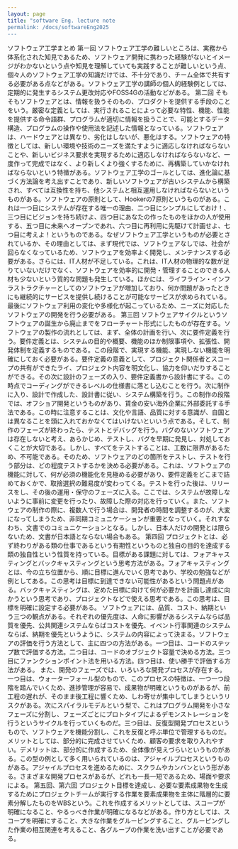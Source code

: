 ```yaml
---
layout: page
title: "software Eng. lecture note
permalink: /docs/softwareEng2025
---
```




ソフトウェア工学まとめ
第一回
ソフトウェア工学の難しいところは、実務から体系化された知見であるため、ソフトウェア開発に携わった経験がないとイメージがわかないという点や知見を理解していても実践することが難しいという点、個々人のソフトウェア工学の知識だけでは、不十分であり、チーム全体で共有する必要がある点などがある。ソフトウェア工学の講師の個人的経験例としては、定期的に発生するシステム更改対応やFOSS4Gの活動などがある。
第二回
そもそもソフトウェアとは、情報を扱うそのもの、プロダクトを提供する手段のことをいう。厳密な定義としては、実行されることによって必要な特性、機能、性能を提供する命令語群、プログラムが適切に情報を扱うことで、可能とするデータ構造、プログラムの操作や使用法を記述した情報となっている。ソフトウェアは、ハードウェアとは異なり、劣化はしないが、悪化はする。ソフトウェアの特徴としては、新しい環境や技術のニーズを満たすように適応しなければならないことや、新しいビジネス要求を実現するために適応しなければならないなど、一度作って完成ではなく、より新しくより強くするために、再構築していかなければならないという特徴がある。ソフトウェア工学のゴールとしては、進化論に基づく方法論を考え出すことであり、新しいソフトウェアが古いシステムから構築され、すべては互換性を持ち、他システムと相互運用しなければならないというものがある。ソフトウェアの原則として、Hookerの7原則というものがある。これは一つ目にシステムが存在する唯一の理由、二つ目にシンプルにしておけ！、三つ目にビジョンを持ち続けよ、四つ目にあなたの作ったものをほかの人が使用する、五つ目に未来へオープンであれ、六つ目に再利用に先駆けて計画せよ、七つ目に考えよ！というものである。なぜソフトウェア工学というものが必要とされているか、その理由としては、まず現代では、ソフトウェアなしでは、社会が回らなくなっているため、ソフトウェアを効率よく開発し、メンテナンスする必要がある。さらには、IT人材が不足している。これは、IT人材の物理的な数が足りていないだけでなく、ソフトウェアを効率的に開発・管理することのできる人材も少ないという質的な問題も発生している。ほかには、ライフライン・インフラストラクチャーとしてのソフトウェアが増加しており、何か問題があったときにも継続的にサービスを提供し続けることが可能なサービスが求められている。最後にソフトウェア利用の変化や多様化が起こっているため、ニーズに対応したソフトウェアの開発を行う必要がある。
第三回
ソフトウェアサイクルというソフトウェアの誕生から廃止までをフローチャート形式にしたものが存在する。ソフトウェアの製作の流れとしては、まず、全体の計画を行い、次に要件定義を行う。要件定義とは、システムの目的や概要、機能のほか制限事項や、拡張性、開発体制を定義するものである。この段階で、実現する機能、実現しない機能を明確にしておく必要がある。要件定義の意義として、プロジェクト関係者とスコープの共有ができたライ、プロジェクト内容を明文化し、協力を仰いだりすることができる。その次に設計のフェーズの入り、要件定義書から設計書にする。この時点でコーディングができるレベルの仕様書に落とし込むことを行う。次に制作に入り、設計で作成した、設計書に従い、システム構築を行う。この制作の段階では、オフショア開発というものがあり、賃金の安い海外企業に外部委託する手法である。この時に注意することは、文化や言語、品質に対する意識が、自国とは異なることを頭に入れておかなくてはいけないといいう点である。そして、制作のフェーズが終わったら、テストとデバッグを行う。バグのないソフトウェアは存在しないと考え、あらかじめ、テストし、バグを早期に発見し、対処しておくことが大切である。しかし、すべてをテストすることは、工数に限界があるため、不可能である。そのため、ソフトウェアのどの箇所をテストし、テストを行う部分は、どの程度テストするかを決める必要がある。これは、ソフトウェアの機能に対して、何が必須の機能化を見極める必要があり、要件定義をどこまで詰めておくかで、取捨選択の難易度が変わってくる。テストを行った後は、リリースをし、その後の運用・保守のフェーズに入る。ここでは、システムが故障しないように事前に変更を行ったり、故障した際の対応を行っていく。また、ソフトウェアの制作の際に、複数人で行う場合は、開発者の時間を調整するのが、大変になってしまうため、非同期コミュニケーションが重要となっていく。それすなわち、文書でのコミュニケーションとなる。しかし、日本人だけの開発とは限らないため、文書が日本語とならない場合もある。
第四回
プロジェクトとは、必ず終わりがある類の仕事であるという有期性というものと独自の目的を達成する類の独自性という性質を持っている。目標がある課題に対しては、フォアキャスティングとバックキャスティングという思考方法がある。フォアキャスティングとは、今の立ち位置から、順に目標に進んでいく思考であり、学校の勉強などが例としてある。この思考は目標に到達できない可能性があるという問題点がある。バックキャスティングは、定めた目標に向けて何が必要かを計画し達成に向かうという思考であり、プロジェクトなどで使える思考である。この思考は、目標を明確に設定する必要がある。
ソフトウェアには、品質、コスト、納期という三つの観点がある。それぞれの優先度は、人命に影響があるシステムならば品質を優先、公共関連システムならばコストを優先、イベント行事関連のシステムならば、納期を優先というように、システムの内容によって決まる。ソフトウェアの評価を行う方法として、主に四つの方法がある。一つ目は、コードのステップ数で評価する方法。二つ目は、コードのオブジェクト容量で決める方法。三つ目にファンクションポイント法を用いる方法。四つ目は、使い勝手で評価する方法がある。
また、開発のフェーズでは、いろいろな開発プロセスが存在する。一つ目は、ウォーターフォール型のもので、このプロセスの特徴は、一つ一つ段階を踏んでいくため、進捗管理が容易で、成果物が明確というものがあるが、前工程の遅れが、そのまま後工程に響くため、しわ寄せが集中してしまうというリスクがある。次にスパイラルモデルという型で、これはプログラム開発を小さなフェーズに分割し、フェーズごとにプロトタイプによるデモンストレーションを行うというサイクルを行っていくものだ。三つ目は、反復型開発プロセスというもので、ソフトウェアを機能分割し、これを反復と呼ぶ単位で管理するものだ。メリットとしては、部分的に完成させていくため、顧客の要求を取り入れやすい。デメリットは、部分的に作成するため、全体像が見えづらいというものがある。この型の例として多く用いられているのは、アジャイルプロセスというものがある。アジャイルプロセスを進めるために、スクラムやカンバンという形がある。さまざまな開発プロセスがあるが、どれも一長一短であるため、場面や要求による。
第五回、第六回
プロジェクト目標を達成し、必要な要素成果物を生成するためにプロジェクトチームが実行する作業を要素成果物を主体に階層的に要素分解したものをWBSという。これを作成するメリットとしては、スコープが明確になること、やるっべき作業が明確になるなどがある。作り方としては、スコープを明確にすること、大きな作業をグルーピングすること、グルーピングした作業の相互関連を考えること、各グループの作業を洗い出すことが必要である。